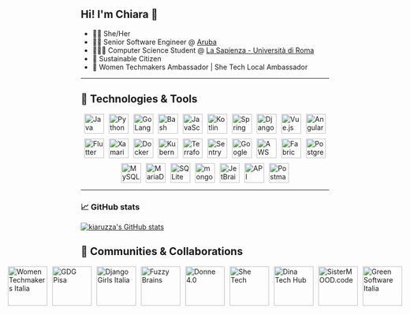 ## Hi! I'm Chiara 👋

- 🏳️‍🌈 She/Her
- 👩‍💻 Senior Software Engineer @ [Aruba](https://www.aruba.it/)
- 👩🏻‍🎓 Computer Science Student @ [La Sapienza - Università di Roma](https://www.uniroma1.it/)
- 🌱 Sustainable Citizen
- 🖖 Women Techmakers Ambassador | She Tech Local Ambassador

---

## 🧰 Technologies & Tools

<div style="display: flex; flex-wrap: nowrap; gap: 10px; align-items: center; justify-content: center; flex-wrap: wrap;">

  <!-- Linguaggi -->
  <img src="https://cdn.worldvectorlogo.com/logos/java-4.svg" alt="Java" width="40" height="40" loading="lazy" style="border:none; vertical-align:middle;" />
  <img src="https://cdn.worldvectorlogo.com/logos/python-5.svg" alt="Python" width="40" height="40" loading="lazy" style="border:none; vertical-align:middle;" />
  <img src="https://cdn.worldvectorlogo.com/logos/gopher.svg" alt="GoLang" width="40" height="40" loading="lazy" style="border:none; vertical-align:middle;" />
  <img src="https://cdn.worldvectorlogo.com/logos/bash.svg" alt="Bash" width="40" height="40" loading="lazy" style="border:none; vertical-align:middle;" />
  <img src="https://cdn.worldvectorlogo.com/logos/javascript-1.svg" alt="JavaScript" width="40" height="40" loading="lazy" style="border:none; vertical-align:middle;" />
  <img src="https://cdn.worldvectorlogo.com/logos/kotlin-1.svg" alt="Kotlin" width="40" height="40" loading="lazy" style="border:none; vertical-align:middle;" />

  <!-- Framework e librerie -->
  <img src="https://cdn.worldvectorlogo.com/logos/spring-3.svg" alt="Spring Boot" width="40" height="40" loading="lazy" style="border:none; vertical-align:middle;" />
  <img src="https://cdn.worldvectorlogo.com/logos/django.svg" alt="Django" width="40" height="40" loading="lazy" style="border:none; vertical-align:middle;" />
  <img src="https://cdn.worldvectorlogo.com/logos/vue-9.svg" alt="Vue.js" width="40" height="40" loading="lazy" style="border:none; vertical-align:middle;" />
  <img src="https://cdn.worldvectorlogo.com/logos/angular-icon-1.svg" alt="Angular" width="40" height="40" loading="lazy" style="border:none; vertical-align:middle;" />

  <img src="https://cdn.worldvectorlogo.com/logos/flutter.svg" alt="Flutter" width="40" height="40" loading="lazy" style="border:none; vertical-align:middle;" />
  <img src="https://cdn.worldvectorlogo.com/logos/xamarin.svg" alt="Xamarin" width="40" height="40" loading="lazy" style="border:none; vertical-align:middle;" />

  <!-- DevOps & CI/CD -->
  <img src="https://cdn.worldvectorlogo.com/logos/docker.svg" alt="Docker" width="40" height="40" loading="lazy" style="border:none; vertical-align:middle;" />
  <img src="https://cdn.worldvectorlogo.com/logos/kubernets.svg" alt="Kubernetes" width="40" height="40" loading="lazy" style="border:none; vertical-align:middle;" />
  <img src="https://cdn.worldvectorlogo.com/logos/terraform-enterprise.svg" alt="Terraform" width="40" height="40" loading="lazy" style="border:none; vertical-align:middle;" />
  <img src="https://cdn.worldvectorlogo.com/logos/sentry-3.svg" alt="Sentry" width="40" height="40" loading="lazy" style="border:none; vertical-align:middle;" />
  <img src="https://cdn.worldvectorlogo.com/logos/google-cloud-1.svg" alt="Google Cloud Platform" width="40" height="40" loading="lazy" title="Google Cloud Platform" />
  <img src="https://cdn.worldvectorlogo.com/logos/aws-2.svg" alt="AWS" width="40" height="40" loading="lazy" style="border:none; vertical-align:middle;" />
  <img src="https://cdn.worldvectorlogo.com/logos/fabric.svg" alt="Fabric" width="40" height="40" loading="lazy" style="border:none; vertical-align:middle;" />

  <!-- Database -->
  <img src="https://cdn.worldvectorlogo.com/logos/postgresql.svg" alt="PostgreSQL" width="40" height="40" loading="lazy" style="border:none; vertical-align:middle;" />
  <img src="https://cdn.worldvectorlogo.com/logos/mysql-logo-pure.svg" alt="MySQL" width="40" height="40" loading="lazy" style="border:none; vertical-align:middle;" />
  <img src="https://cdn.worldvectorlogo.com/logos/mariadb.svg" alt="MariaDB" width="40" height="40" loading="lazy" style="border:none; vertical-align:middle;" />
  <img src="https://cdn.worldvectorlogo.com/logos/sqlite.svg" alt="SQLite" width="40" height="40" loading="lazy" style="border:none; vertical-align:middle;" />
  <img src="https://cdn.worldvectorlogo.com/logos/mongodb-icon-2.svg" alt="mongoDB" width="40" height="40" loading="lazy" style="border:none; vertical-align:middle;" />

  <!-- Altri -->
  <img src="https://cdn.worldvectorlogo.com/logos/jetbrains-1.svg" alt="JetBrains IDE" width="40" height="40" loading="lazy" title="Favourite IDE" />
  <img src="https://cdn.worldvectorlogo.com/logos/api.svg" alt="API REST" width="40" height="40" loading="lazy" style="border:none; vertical-align:middle;" />
  <img src="https://cdn.worldvectorlogo.com/logos/postman.svg" alt="Postman" width="40" height="40" loading="lazy" style="border:none; vertical-align:middle;" />
</div>

---

### 📈 GitHub stats

[![kiaruzza's GitHub stats](https://github-readme-stats.vercel.app/api?username=kiaruzza&show_icons=true&theme=ambient_gradient&count_private=true)](https://github.com/anuraghazra/github-readme-stats)


## 🤝 Communities & Collaborations

<div style="display: flex; flex-wrap: nowrap; gap: 10px; align-items: center; justify-content: center;">
  <a href="https://www.facebook.com/WTMItalia/" target="_blank" rel="noopener noreferrer" aria-label="Women Techmakers Italia" style="text-decoration: none; outline: none;">
    <img src="https://res.cloudinary.com/startup-grind/image/upload/c_fill,dpr_2.0,f_auto,g_center,q_auto:good/v1/gcs/platform-data-goog/sponsors/38496494_1059860710837757_3079472696325570560_o.png" alt="Women Techmakers Italia" width="80" height="80" loading="lazy" style="border: none; vertical-align: middle;" />
  </a>
  <a href="https://linktr.ee/pisagdg" target="_blank" rel="noopener noreferrer" aria-label="GDG Pisa" style="text-decoration: none; outline: none;">
    <img src="https://res.cloudinary.com/startup-grind/image/upload/c_fill,dpr_2.0,f_auto,g_center,q_auto:good/v1/gcs/platform-data-goog/sponsors/logo-gdg-pisa_Quadrato%20%28con%20scritta%29_8R685qs.png" alt="GDG Pisa" width="80" height="80" loading="lazy" style="border: none; vertical-align: middle;" />
  </a>
  <a href="https://djangogirls.org/en/pyconitalia/" target="_blank" rel="noopener noreferrer" aria-label="Django Girls Italia" style="text-decoration: none; outline: none;">
    <img src="https://res.cloudinary.com/startup-grind/image/upload/c_fill,dpr_2.0,f_auto,g_center,q_auto:good/v1/gcs/platform-data-goog/sponsors/django-girls-italy.png" alt="Django Girls Italia" width="80" height="80" loading="lazy" style="border: none; vertical-align: middle;" />
  </a>
  <a href="https://www.fuzzybrains.org/" target="_blank" rel="noopener noreferrer" aria-label="Fuzzy Brains" style="text-decoration: none; outline: none;">
    <img src="https://www.fuzzybrains.org/staticfiles/img/FuzzyLogo.png" alt="Fuzzy Brains" width="80" height="80" loading="lazy" style="border: none; vertical-align: middle;" />
  </a>
  <a href="https://donne4.it/" target="_blank" rel="noopener noreferrer" aria-label="Donne 4.0" style="text-decoration: none; outline: none;">
    <img src="https://donne4.it/wp-content/uploads/2021/08/Logo-donne4-rit-100px.png" alt="Donne 4.0" width="80" height="80" loading="lazy" style="border: none; vertical-align: middle;" />
  </a>
  <a href="https://shetechitaly.org/" target="_blank" rel="noopener noreferrer" aria-label="She Tech" style="text-decoration: none; outline: none;">
    <img src="https://res.cloudinary.com/startup-grind/image/upload/c_fill,dpr_2.0,f_auto,g_center,q_auto:good/v1/gcs/platform-data-goog/sponsors/SheTech%20logo%20black_YLJGPWx.png" alt="She Tech" width="80" height="80" loading="lazy" style="border: none; vertical-align: middle;" />
  </a>
  <a href="https://sites.google.com/view/dina-tech-hub" target="_blank" rel="noopener noreferrer" aria-label="Dina Tech Hub" style="text-decoration: none; outline: none;">
    <img src="https://www.grusp.org/wp-content/uploads/2021/12/DInA-Tech-Hub-Diversity-Inclsusion-and-Accessibility-Tech-Hub-1024x1024.png" alt="Dina Tech Hub" width="80" height="80" loading="lazy" style="border: none; vertical-align: middle;" />
  </a>
  <a href="https://sistermood.my.canva.site/" target="_blank" rel="noopener noreferrer" aria-label="SisterMOOD.code" style="text-decoration: none; outline: none;">
    <img src="https://sistermood.my.canva.site/images/8f9835162c3ef5f7275992bb691ba1ba.png" alt="SisterMOOD.code" width="80" height="80" loading="lazy" style="border: none; vertical-align: middle;" />
  </a>
  <a href="https://www.greensoftwareitalia.org/" target="_blank" rel="noopener noreferrer" aria-label="SisterMOOD.code" style="text-decoration: none; outline: none;">
    <img src="https://www.greensoftwareitalia.org/assets/images/LogoGSI.svg" alt="Green Software Italia" width="80" height="80" loading="lazy" title="Green Software Italia" />
  </a>
</div>

